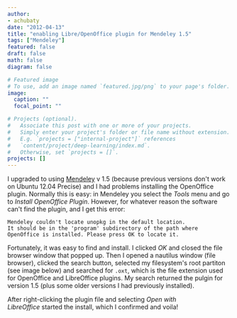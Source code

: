 ```yaml
---
author:
- achubaty
date: "2012-04-13"
title: "enabling Libre/OpenOffice plugin for Mendeley 1.5"
tags: ["Mendeley"]
featured: false
draft: false
math: false
diagram: false

# Featured image
# To use, add an image named `featured.jpg/png` to your page's folder.
image:
  caption: ""
  focal_point: ""

# Projects (optional).
#   Associate this post with one or more of your projects.
#   Simply enter your project's folder or file name without extension.
#   E.g. `projects = ["internal-project"]` references
#   `content/project/deep-learning/index.md`.
#   Otherwise, set `projects = []`.
projects: []
---
```


I upgraded to using [Mendeley](http://mendeley.com) v 1.5 (because previous versions don't work on Ubuntu 12.04 Precise) and I had problems installing the OpenOffice plugin. Normally this is easy: in Mendeley you select the *Tools* menu and go to *Install OpenOffice Plugin*. However, for whatever reason the software can't find the plugin, and I get this error:

    Mendeley couldn't locate unopkg in the default location.
    It should be in the 'program' subdirectory of the path where
    OpenOffice is installed. Please press OK to locate it.

Fortunately, it was easy to find and install. I clicked *OK* and closed the file browser window that popped up. Then I opened a nautilus window (file browser), clicked the search button, selected my filesystem's root partiton (see image below) and searched for `.oxt`, which is the file extension used for OpenOffice and LibreOffice plugins. My search returned the pulgin for version 1.5 (plus some older versions I had previously installed).

After right-clicking the plugin file and selecting *Open with LibreOffice* started the install, which I confirmed and voila!

